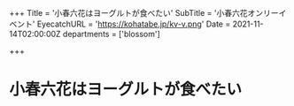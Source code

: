 +++
Title = '小春六花はヨーグルトが食べたい'
SubTitle = '小春六花オンリーイベント'
EyecatchURL = 'https://kohatabe.jp/kv-v.png'
Date = 2021-11-14T02:00:00Z
departments = ['blossom']

+++

# 小春六花はヨーグルトが食べたい
